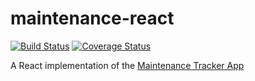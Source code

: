 # maintenance-react

[![Build Status](https://travis-ci.org/madeofhuman/maintenance-react.svg?branch=master)](https://travis-ci.org/madeofhuman/maintenance-react) [![Coverage Status](https://coveralls.io/repos/github/madeofhuman/maintenance-react/badge.svg?branch=master)](https://coveralls.io/github/madeofhuman/maintenance-react?branch=master)

A React implementation of the [Maintenance Tracker App](https://github.com/madeofhuman/Maintenance-Tracker-App)

